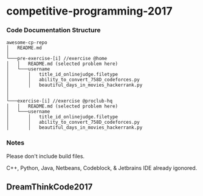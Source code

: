 # competitive-programming-2017


### Code Documentation Structure
```
awesome-cp-repo
│   README.md
│
└───pre-exercise-[i] //exercise @home
│   │   README.md (selected problem here)
│   └───username
│       │   title_id_onlinejudge.filetype
│       │   ability_to_convert_758D_codeforces.py
│       │   beautiful_days_in_movies_hackerrank.py
│
│   
└───exercise-[i] //exercise @proclub-hq
│   │   README.md (selected problem here)
│   └───username
│       │   title_id_onlinejudge.filetype
│       │   ability_to_convert_758D_codeforces.py
│       │   beautiful_days_in_movies_hackerrank.py
```

### Notes 
Please don't include build files.

C++, Python, Java, Netbeans, Codeblock, & Jetbrains IDE already igonored.


## DreamThinkCode2017
